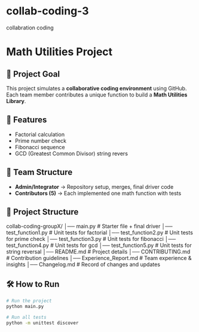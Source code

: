 # collab-coding-3
collabration coding 
# Math Utilities Project

## 📌 Project Goal
This project simulates a **collaborative coding environment** using GitHub.  
Each team member contributes a unique function to build a **Math Utilities Library**.

## 🚀 Features
- Factorial calculation
- Prime number check
- Fibonacci sequence
- GCD (Greatest Common Divisor)
  string revers
## 👥 Team Structure
- **Admin/Integrator** → Repository setup, merges, final driver code
- **Contributors (5)** → Each implemented one math function with tests

## 📂 Project Structure
collab-coding-groupX/
│── main.py              # Starter file + final driver
│── test_function1.py    # Unit tests for factorial
│── test_function2.py    # Unit tests for prime check
│── test_function3.py    # Unit tests for fibonacci
│── test_function4.py    # Unit tests for gcd
│── test_function5.py    # Unit tests for string reversal
│── README.md            # Project details
│── CONTRIBUTING.md      # Contribution guidelines
│── Experience_Report.md # Team experience & insights
│── Changelog.md         # Record of changes and updates

## 🛠️ How to Run
```bash
# Run the project
python main.py

# Run all tests
python -m unittest discover
